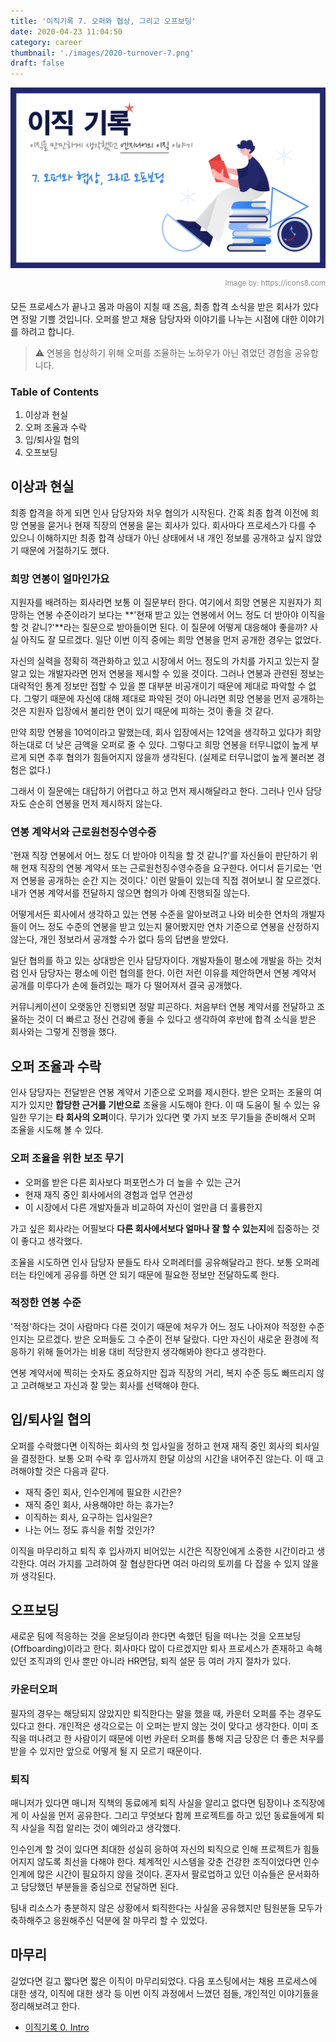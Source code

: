 ```yaml
---
title: '이직기록 7. 오퍼와 협상, 그리고 오프보딩'
date: 2020-04-23 11:04:50
category: career
thumbnail: './images/2020-turnover-7.png'
draft: false
---
```


![2020-turnover-7](./images/2020-turnover-7.png)

<div style="opacity: 0.5" align="right">
    <sup>Image by: <a>https://icons8.com</a></sup>
</div>

모든 프로세스가 끝나고 몸과 마음이 지칠 때 즈음, 최종 합격 소식을 받은 회사가 있다면 정말 기쁠 것입니다. 오퍼를 받고 채용 담당자와 이야기를 나누는 시점에 대한 이야기를 하려고 합니다.

> ⚠️ 연봉을 협상하기 위해 오퍼를 조율하는 노하우가 아닌 겪었던 경험을 공유합니다.

### Table of Contents

1. 이상과 현실
2. 오퍼 조율과 수락
3. 입/퇴사일 협의
4. 오프보딩

## 이상과 현실

최종 합격을 하게 되면 인사 담당자와 처우 협의가 시작된다. 간혹 최종 합격 이전에 희망 연봉을 묻거나 현재 직장의 연봉을 묻는 회사가 있다. 회사마다 프로세스가 다를 수 있으니 이해하지만 최종 합격 상태가 아닌 상태에서 내 개인 정보를 공개하고 싶지 않았기 때문에 거절하기도 했다.

### 희망 연봉이 얼마인가요

지원자를 배려하는 회사라면 보통 이 질문부터 한다. 여기에서 희망 연봉은 지원자가 희망하는 연봉 수준이라기 보다는 **'현재 받고 있는 연봉에서 어느 정도 더 받아야 이직을 할 것 같니?'**라는 질문으로 받아들이면 된다. 이 질문에 어떻게 대응해야 좋을까? 사실 아직도 잘 모르겠다. 일단 이번 이직 중에는 희망 연봉을 먼저 공개한 경우는 없었다.

자신의 실력을 정확히 객관화하고 있고 시장에서 어느 정도의 가치를 가지고 있는지 잘 알고 있는 개발자라면 먼저 연봉을 제시할 수 있을 것이다. 그러나 연봉과 관련된 정보는 대략적인 통계 정보만 접할 수 있을 뿐 대부분 비공개이기 때문에 제대로 파악할 수 없다. 그렇기 때문에 자신에 대해 제대로 파악된 것이 아니라면 희망 연봉을 먼저 공개하는 것은 지원자 입장에서 불리한 면이 있기 때문에 피하는 것이 좋을 것 같다.

만약 희망 연봉을 10억이라고 말했는데, 회사 입장에서는 12억을 생각하고 있다가 희망하는대로 더 낮은 금액을 오퍼로 줄 수 있다. 그렇다고 희망 연봉을 터무니없이 높게 부르게 되면 추후 협의가 힘들어지지 않을까 생각된다. (실제로 터무니없이 높게 불러본 경험은 없다.)

그래서 이 질문에는 대답하기 어렵다고 하고 먼저 제시해달라고 한다. 그러나 인사 담당자도 순순히 연봉을 먼저 제시하지 않는다.

### 연봉 계약서와 근로원천징수영수증

'현재 직장 연봉에서 어느 정도 더 받아야 이직을 할 것 같니?'를 자신들이 판단하기 위해 현재 직장의 연봉 계약서 또는 근로원천징수영수증을 요구한다. 어디서 듣기로는 '먼저 연봉을 공개하는 순간 지는 것이다.' 이런 말들이 있는데 직접 겪어보니 잘 모르겠다. 내가 연봉 계약서를 전달하지 않으면 협의가 아예 진행되질 않는다.

어떻게서든 회사에서 생각하고 있는 연봉 수준을 알아보려고 나와 비슷한 연차의 개발자들이 어느 정도 수준의 연봉을 받고 있는지 물어봤지만 연차 기준으로 연봉을 산정하지 않는다, 개인 정보라서 공개할 수가 없다 등의 답변을 받았다.

일단 협의를 하고 있는 상대방은 인사 담당자이다. 개발자들이 평소에 개발을 하는 것처럼 인사 담당자는 평소에 이런 협의를 한다. 이런 저런 이유를 제안하면서 연봉 계약서 공개를 미루다가 손에 들려있는 패가 다 떨어져서 결국 공개했다.

커뮤니케이션이 오랫동안 진행되면 정말 피곤하다. 처음부터 연봉 계약서를 전달하고 조율하는 것이 더 빠르고 정신 건강에 좋을 수 있다고 생각하여 후반에 합격 소식을 받은 회사와는 그렇게 진행을 했다.

## 오퍼 조율과 수락

인사 담당자는 전달받은 연봉 계약서 기준으로 오퍼를 제시한다. 받은 오퍼는 조율의 여지가 있지만 **합당한 근거를 기반으로** 조율을 시도해야 한다. 이 때 도움이 될 수 있는 유일한 무기는 **타 회사의 오퍼**이다. 무기가 있다면 몇 가지 보조 무기들을 준비해서 오퍼 조율을 시도해 볼 수 있다.

### 오퍼 조율을 위한 보조 무기

- 오퍼를 받은 다른 회사보다 퍼포먼스가 더 높을 수 있는 근거
- 현재 재직 중인 회사에서의 경험과 업무 연관성
- 이 시장에서 다른 개발자들과 비교하여 자신이 얼만큼 더 훌륭한지

가고 싶은 회사라는 어필보다 **다른 회사에서보다 얼마나 잘 할 수 있는지**에 집중하는 것이 좋다고 생각했다.

조율을 시도하면 인사 담당자 분들도 타사 오퍼레터를 공유해달라고 한다. 보통 오퍼레터는 타인에게 공유를 하면 안 되기 때문에 필요한 정보만 전달하도록 한다.

### 적정한 연봉 수준

'적정'하다는 것이 사람마다 다른 것이기 때문에 처우가 어느 정도 나아져야 적정한 수준인지는 모르겠다. 받은 오퍼들도 그 수준이 전부 달랐다. 다만 자신이 새로운 환경에 적응하기 위해 들어가는 비용 대비 적당한지 생각해봐야 한다고 생각한다.

연봉 계약서에 찍히는 숫자도 중요하지만 집과 직장의 거리, 복지 수준 등도 빠뜨리지 않고 고려해보고 자신과 잘 맞는 회사를 선택해야 한다.

## 입/퇴사일 협의

오퍼를 수락했다면 이직하는 회사의 첫 입사일을 정하고 현재 재직 중인 회사의 퇴사일을 결정한다. 보통 오퍼 수락 후 입사까지 한달 이상의 시간을 내어주진 않는다. 이 때 고려해야할 것은 다음과 같다.

- 재직 중인 회사, 인수인계에 필요한 시간은?
- 재직 중인 회사, 사용해야만 하는 휴가는?
- 이직하는 회사, 요구하는 입사일은?
- 나는 어느 정도 휴식을 취할 것인가?

이직을 마무리하고 퇴직 후 입사까지 비어있는 시간은 직장인에게 소중한 시간이라고 생각한다. 여러 가지를 고려하여 잘 협상한다면 여러 마리의 토끼를 다 잡을 수 있지 않을까 생각된다.

## 오프보딩

새로운 팀에 적응하는 것을 온보딩이라 한다면 속했던 팀을 떠나는 것을 오프보딩(Offboarding)이라고 한다. 회사마다 많이 다르겠지만 퇴사 프로세스가 존재하고 속해있던 조직과의 인사 뿐만 아니라 HR면담, 퇴직 설문 등 여러 가지 절차가 있다.

### 카운터오퍼

필자의 경우는 해당되지 않았지만 퇴직한다는 말을 했을 때, 카운터 오퍼를 주는 경우도 있다고 한다. 개인적은 생각으로는 이 오퍼는 받지 않는 것이 맞다고 생각한다. 이미 조직을 떠나려고 한 사람이기 때문에 이번 카운터 오퍼를 통해 지금 당장은 더 좋은 처우를 받을 수 있지만 앞으로 어떻게 될 지 모르기 때문이다.

### 퇴직

매니저가 있다면 매니저 직책의 동료에게 퇴직 사실을 알리고 없다면 팀장이나 조직장에게 이 사실을 먼저 공유한다. 그리고 무엇보다 함께 프로젝트를 하고 있던 동료들에게 퇴직 사실을 직접 알리는 것이 예의라고 생각했다.

인수인계 할 것이 있다면 최대한 성실히 응하여 자신의 퇴직으로 인해 프로젝트가 힘들어지지 않도록 최선을 다해야 한다. 체계적인 시스템을 갖춘 건강한 조직이었다면 인수인계에 많은 시간이 필요하지 않을 것이다. 혼자서 팔로업하고 있던 이슈들은 문서화하고 담당했던 부분들을 중심으로 전달하면 된다.

팀내 리소스가 충분하지 않은 상황에서 퇴직한다는 사실을 공유했지만 팀원분들 모두가 축하해주고 응원해주신 덕분에 잘 마무리 할 수 있었다.

## 마무리

길었다면 길고 짧다면 짧은 이직이 마무리되었다. 다음 포스팅에서는 채용 프로세스에 대한 생각, 이직에 대한 생각 등 이번 이직 과정에서 느꼈던 점들, 개인적인 이야기들을 정리해보려고 한다.

- [이직기록 0. Intro](https://www.jbee.io/articles/career/%EC%9D%B4%EC%A7%81%EA%B8%B0%EB%A1%9D%200.%20Intro)